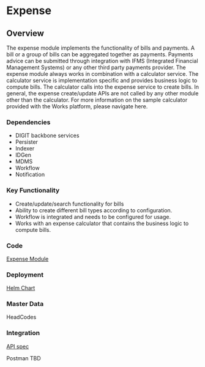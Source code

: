 # Expense

## Overview

The expense module implements the functionality of bills and payments. A bill or a group of bills can be aggregated together as payments. Payments advice can be submitted through integration with IFMS (Integrated Financial Management Systems) or any other third party payments provider. The expense module always works in combination with a calculator service. The calculator service is implementation specific and provides business logic to compute bills. The calculator calls into the expense service to create bills. In general, the expense create/update APIs are not called by any other module other than the calculator. For more information on the sample calculator provided with the Works platform, please navigate here.&#x20;

### Dependencies

* DIGIT backbone services
* Persister
* Indexer
* IDGen
* MDMS
* Workflow
* Notification

### Key Functionality

* Create/update/search functionality for bills
* Ability to create different bill types according to configuration.
* Workflow is integrated and needs to be configured for usage.
* Works with an expense calculator that contains the business logic to compute bills.&#x20;

### Code

[Expense Module](https://github.com/egovernments/DIGIT-Works/tree/master/backend/expense)

### Deployment

[Helm Chart](https://github.com/egovernments/DIGIT-DevOps/tree/digit-works/deploy-as-code/helm/charts/digit-works/backend/expense)

### Master Data&#x20;

HeadCodes

### Integration

[API spec](../specifications/technical-specifications/low-level-design/services/expense.md#api-specifications)

Postman TBD
